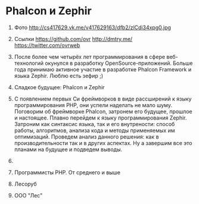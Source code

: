 Phalcon и Zephir
================

1. Фото http://cs417629.vk.me/v417629163/dfb2/zlCdi34xpg0.jpg

2. Ссылки
   https://github.com/ovr
   http://dmtry.me/
   https://twitter.com/ovrweb

3. После более чем четырёх лет программирования в сфере веб-технологий окунулся в разработку OpenSource-приложений. Больше года принимаю активное участие в разработке Phalcon Framework и языка Zephir. Люблю есть зефир ;)

4. Сладкое будущее: Phalcon и Zephir

5.
   C появлением первых Cи фреймворков в виде рассширений к языку программирования PHP, они успели наделать не мало шуму.
   Поговорим об фреймворке Phalcon, затронем его будущее, прошлое и настоящее.
   Плавно перейдем к языку программирования Zephir. Затроним как синтаксис языка, так и его внутрености: способ работы, алгоритмов, анализа кода и методы применяемых им оптимизаций.
   Проведем анализ данного решения: как в производительности так и в других аспектах.
   Ну а завершим все это планами на будущее и подведем выводы.
6. 
   
7. Программисты PHP. От среднего и выше

8. Лесоруб

9. ООО "Лес"
